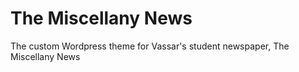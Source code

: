 # The Miscellany News
The custom Wordpress theme for Vassar's student newspaper, The Miscellany News
